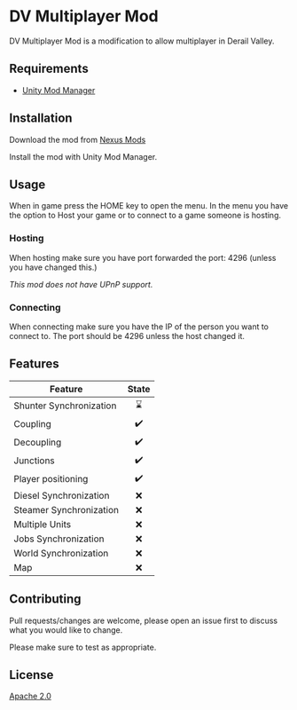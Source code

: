 # DV Multiplayer Mod

DV Multiplayer Mod is a modification to allow multiplayer in Derail Valley.

## Requirements

- [Unity Mod Manager](https://www.nexusmods.com/site/mods/21)

## Installation

Download the mod from [Nexus Mods]()

Install the mod with Unity Mod Manager.

## Usage

When in game press the HOME key to open the menu. In the menu you have the option to Host your game or to connect to a game someone is hosting.

### Hosting
When hosting make sure you have port forwarded the port: 4296 (unless you have changed this.)

*This mod does not have UPnP support.*

### Connecting
When connecting make sure you have the IP of the person you want to connect to. The port should be 4296 unless the host changed it.

## Features

| **Feature**             	|      **State**     	|
|-------------------------	|:------------------:	|
| Shunter Synchronization 	| :hourglass:        	|
| Coupling                	| :heavy_check_mark: 	|
| Decoupling              	| :heavy_check_mark: 	|
| Junctions               	| :heavy_check_mark: 	|
| Player positioning      	| :heavy_check_mark: 	|
| Diesel Synchronization  	| :x:                	|
| Steamer Synchronization 	| :x:                	|
| Multiple Units          	| :x:                	|
| Jobs Synchronization    	| :x:                	|
| World Synchronization   	| :x:                	|
| Map                     	| :x:                	|

## Contributing
Pull requests/changes are welcome, please open an issue first to discuss what you would like to change.

Please make sure to test as appropriate.

## License
[Apache 2.0](https://opensource.org/licenses/Apache-2.0)
